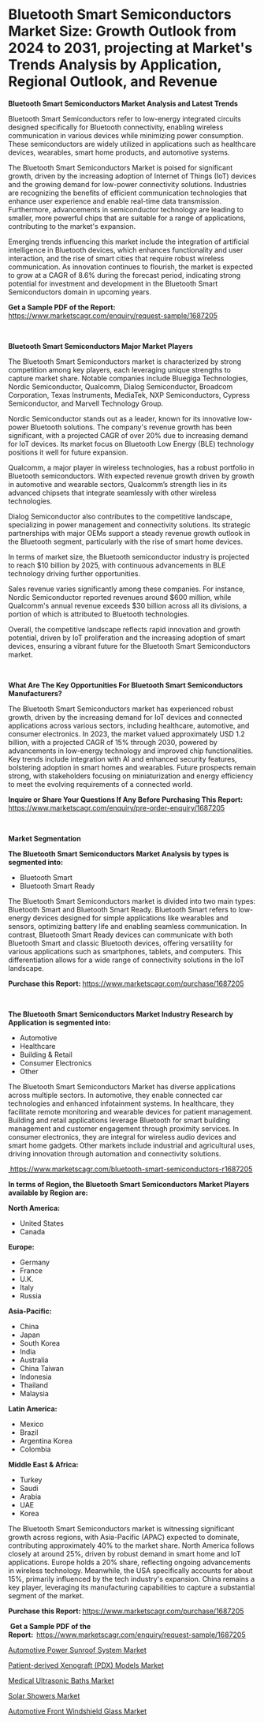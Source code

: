 <p><h1>Bluetooth Smart Semiconductors Market Size: Growth Outlook from 2024 to 2031, projecting at Market's Trends Analysis by Application, Regional Outlook, and Revenue</h1></p><p><strong>Bluetooth Smart Semiconductors Market Analysis and Latest Trends</strong></p>
<p><p>Bluetooth Smart Semiconductors refer to low-energy integrated circuits designed specifically for Bluetooth connectivity, enabling wireless communication in various devices while minimizing power consumption. These semiconductors are widely utilized in applications such as healthcare devices, wearables, smart home products, and automotive systems.</p><p>The Bluetooth Smart Semiconductors Market is poised for significant growth, driven by the increasing adoption of Internet of Things (IoT) devices and the growing demand for low-power connectivity solutions. Industries are recognizing the benefits of efficient communication technologies that enhance user experience and enable real-time data transmission. Furthermore, advancements in semiconductor technology are leading to smaller, more powerful chips that are suitable for a range of applications, contributing to the market's expansion.</p><p>Emerging trends influencing this market include the integration of artificial intelligence in Bluetooth devices, which enhances functionality and user interaction, and the rise of smart cities that require robust wireless communication. As innovation continues to flourish, the market is expected to grow at a CAGR of 8.6% during the forecast period, indicating strong potential for investment and development in the Bluetooth Smart Semiconductors domain in upcoming years.</p></p>
<p><strong>Get a Sample PDF of the Report:&nbsp;</strong> <a href="https://www.marketscagr.com/enquiry/request-sample/1687205?utm_campaign=1267&utm_medium=2&utm_source=Github&utm_content=ia&utm_term=16102024&utm_id=bluetooth-smart-semiconductors">https://www.marketscagr.com/enquiry/request-sample/1687205</a></p>
<p>&nbsp;</p>
<p><strong>Bluetooth Smart Semiconductors Major Market Players</strong></p>
<p><p>The Bluetooth Smart Semiconductors market is characterized by strong competition among key players, each leveraging unique strengths to capture market share. Notable companies include Bluegiga Technologies, Nordic Semiconductor, Qualcomm, Dialog Semiconductor, Broadcom Corporation, Texas Instruments, MediaTek, NXP Semiconductors, Cypress Semiconductor, and Marvell Technology Group.</p><p>Nordic Semiconductor stands out as a leader, known for its innovative low-power Bluetooth solutions. The company's revenue growth has been significant, with a projected CAGR of over 20% due to increasing demand for IoT devices. Its market focus on Bluetooth Low Energy (BLE) technology positions it well for future expansion.</p><p>Qualcomm, a major player in wireless technologies, has a robust portfolio in Bluetooth semiconductors. With expected revenue growth driven by growth in automotive and wearable sectors, Qualcomm’s strength lies in its advanced chipsets that integrate seamlessly with other wireless technologies.</p><p>Dialog Semiconductor also contributes to the competitive landscape, specializing in power management and connectivity solutions. Its strategic partnerships with major OEMs support a steady revenue growth outlook in the Bluetooth segment, particularly with the rise of smart home devices.</p><p>In terms of market size, the Bluetooth semiconductor industry is projected to reach $10 billion by 2025, with continuous advancements in BLE technology driving further opportunities.</p><p>Sales revenue varies significantly among these companies. For instance, Nordic Semiconductor reported revenues around $600 million, while Qualcomm's annual revenue exceeds $30 billion across all its divisions, a portion of which is attributed to Bluetooth technologies. </p><p>Overall, the competitive landscape reflects rapid innovation and growth potential, driven by IoT proliferation and the increasing adoption of smart devices, ensuring a vibrant future for the Bluetooth Smart Semiconductors market.</p></p>
<p>&nbsp;</p>
<p><strong>What Are The Key Opportunities For Bluetooth Smart Semiconductors Manufacturers?</strong></p>
<p><p>The Bluetooth Smart Semiconductors market has experienced robust growth, driven by the increasing demand for IoT devices and connected applications across various sectors, including healthcare, automotive, and consumer electronics. In 2023, the market valued approximately USD 1.2 billion, with a projected CAGR of 15% through 2030, powered by advancements in low-energy technology and improved chip functionalities. Key trends include integration with AI and enhanced security features, bolstering adoption in smart homes and wearables. Future prospects remain strong, with stakeholders focusing on miniaturization and energy efficiency to meet the evolving requirements of a connected world.</p></p>
<p><strong>Inquire or Share Your Questions If Any Before Purchasing This Report:</strong> <a href="https://www.marketscagr.com/enquiry/pre-order-enquiry/1687205?utm_campaign=1267&utm_medium=2&utm_source=Github&utm_content=ia&utm_term=16102024&utm_id=bluetooth-smart-semiconductors">https://www.marketscagr.com/enquiry/pre-order-enquiry/1687205</a></p>
<p>&nbsp;</p>
<p><strong>Market Segmentation</strong></p>
<p><strong>The Bluetooth Smart Semiconductors Market Analysis by types is segmented into:</strong></p>
<p><ul><li>Bluetooth Smart</li><li>Bluetooth Smart Ready</li></ul></p>
<p><p>The Bluetooth Smart Semiconductors market is divided into two main types: Bluetooth Smart and Bluetooth Smart Ready. Bluetooth Smart refers to low-energy devices designed for simple applications like wearables and sensors, optimizing battery life and enabling seamless communication. In contrast, Bluetooth Smart Ready devices can communicate with both Bluetooth Smart and classic Bluetooth devices, offering versatility for various applications such as smartphones, tablets, and computers. This differentiation allows for a wide range of connectivity solutions in the IoT landscape.</p></p>
<p><strong>Purchase this Report:&nbsp;</strong><a href="https://www.marketscagr.com/purchase/1687205?utm_campaign=1267&utm_medium=2&utm_source=Github&utm_content=ia&utm_term=16102024&utm_id=bluetooth-smart-semiconductors">https://www.marketscagr.com/purchase/1687205</a></p>
<p>&nbsp;</p>
<p><strong>The Bluetooth Smart Semiconductors Market Industry Research by Application is segmented into:</strong></p>
<p><ul><li>Automotive</li><li>Healthcare</li><li>Building & Retail</li><li>Consumer Electronics</li><li>Other</li></ul></p>
<p><p>The Bluetooth Smart Semiconductors Market has diverse applications across multiple sectors. In automotive, they enable connected car technologies and enhanced infotainment systems. In healthcare, they facilitate remote monitoring and wearable devices for patient management. Building and retail applications leverage Bluetooth for smart building management and customer engagement through proximity services. In consumer electronics, they are integral for wireless audio devices and smart home gadgets. Other markets include industrial and agricultural uses, driving innovation through automation and connectivity solutions.</p></p>
<p><a href="https://www.marketscagr.com/bluetooth-smart-semiconductors-r1687205?utm_campaign=1267&utm_medium=2&utm_source=Github&utm_content=ia&utm_term=16102024&utm_id=bluetooth-smart-semiconductors">&nbsp;https://www.marketscagr.com/bluetooth-smart-semiconductors-r1687205</a></p>
<p><strong>In terms of Region, the Bluetooth Smart Semiconductors Market Players available by Region are:</strong></p>
<p>
    <p> <strong> North America: </strong>
        <ul>
            <li>United States</li>
            <li>Canada</li>
        </ul>
        </p> 
    <p> <strong> Europe: </strong>
        <ul>
            <li>Germany</li>
            <li>France</li>
            <li>U.K.</li>
            <li>Italy</li>
            <li>Russia</li>
        </ul>
        </p> 
    <p> <strong> Asia-Pacific: </strong>
        <ul>
            <li>China</li>
            <li>Japan</li>
            <li>South Korea</li>
            <li>India</li>
            <li>Australia</li>
            <li>China Taiwan</li>
            <li>Indonesia</li>
            <li>Thailand</li>
            <li>Malaysia</li>
        </ul>
        </p> 
    <p> <strong> Latin America: </strong>
        <ul>
            <li>Mexico</li>
            <li>Brazil</li>
            <li>Argentina Korea</li>
            <li>Colombia</li>
        </ul>
        </p> 
    <p> <strong> Middle East & Africa: </strong>
        <ul>
            <li>Turkey</li>
            <li>Saudi</li>
            <li>Arabia</li>
            <li>UAE</li>
            <li>Korea</li>
        </ul>
    </p>
    </p>
<p><p>The Bluetooth Smart Semiconductors market is witnessing significant growth across regions, with Asia-Pacific (APAC) expected to dominate, contributing approximately 40% to the market share. North America follows closely at around 25%, driven by robust demand in smart home and IoT applications. Europe holds a 20% share, reflecting ongoing advancements in wireless technology. Meanwhile, the USA specifically accounts for about 15%, primarily influenced by the tech industry's expansion. China remains a key player, leveraging its manufacturing capabilities to capture a substantial segment of the market.</p></p>
<p><strong>Purchase this Report: </strong><a href="https://www.marketscagr.com/purchase/1687205?utm_campaign=1267&utm_medium=2&utm_source=Github&utm_content=ia&utm_term=16102024&utm_id=bluetooth-smart-semiconductors">https://www.marketscagr.com/purchase/1687205</a></p>
<p>&nbsp;<strong>Get a Sample PDF of the Report:&nbsp;&nbsp;</strong><a href="https://www.marketscagr.com/enquiry/request-sample/1687205?utm_campaign=1267&utm_medium=2&utm_source=Github&utm_content=ia&utm_term=16102024&utm_id=bluetooth-smart-semiconductors">https://www.marketscagr.com/enquiry/request-sample/1687205</a></p>
<p><strong></strong></p>
<p><p><a href="https://www.linkedin.com/pulse/automotive-power-sunroof-system-momentum-charting-115-vefec?trk=public_post_embed_feed-article-content&utm_campaign=1267&utm_medium=2&utm_source=Github&utm_content=ia&utm_term=16102024&utm_id=bluetooth-smart-semiconductors">Automotive Power Sunroof System Market</a></p><p><a href="https://www.linkedin.com/pulse/patient-derived-xenograft-pdx-models-market2024-2031-r9bcc?trk=public_post_embed_feed-article-content&utm_campaign=1267&utm_medium=2&utm_source=Github&utm_content=ia&utm_term=16102024&utm_id=bluetooth-smart-semiconductors">Patient-derived Xenograft (PDX) Models Market</a></p><p><a href="https://github.com/rex7gillon/Market-Research-Report-List-1/blob/main/medical-ultrasonic-baths-market.md?utm_campaign=1267&utm_medium=2&utm_source=Github&utm_content=ia&utm_term=16102024&utm_id=bluetooth-smart-semiconductors">Medical Ultrasonic Baths Market</a></p><p><a href="https://github.com/loanv6asmitty/Market-Research-Report-List-1/blob/main/solar-showers-market.md?utm_campaign=1267&utm_medium=2&utm_source=Github&utm_content=ia&utm_term=16102024&utm_id=bluetooth-smart-semiconductors">Solar Showers Market</a></p><p><a href="https://www.linkedin.com/pulse/in-depth-analysis-global-automotive-front-windshield-glass-56twc?trk=public_post_embed_feed-article-content&utm_campaign=1267&utm_medium=2&utm_source=Github&utm_content=ia&utm_term=16102024&utm_id=bluetooth-smart-semiconductors">Automotive Front Windshield Glass Market</a></p></p>
